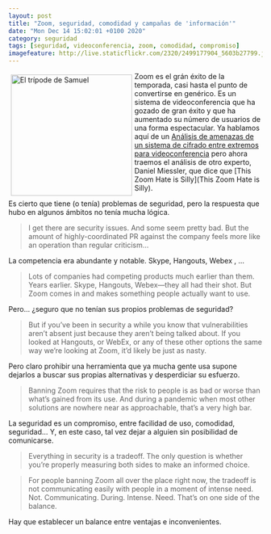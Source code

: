 ```yaml
--- 
layout: post
title: "Zoom, seguridad, comodidad y campañas de 'información'"
date: "Mon Dec 14 15:02:01 +0100 2020"
category: seguridad
tags: [seguridad, videoconferencia, zoom, comodidad, compromiso]
imagefeature: http://live.staticflickr.com/2320/2499177904_5603b27799.jpg
---
```


<a href="https://www.flickr.com/photos/fernand0/2499177904/in/photolist-4NQWwd-4mgL5L-ENmc8-7bq4Kr-ENnCU-ji3f-ji38-3sqY8-34p42E-49ax2M" title="El trípode de Samuel "><img src="http://live.staticflickr.com/2320/2499177904_5603b27799.jpg" alt="El trípode de Samuel " width="240" style="float:left; margin:5px"></a>
Zoom es el grán éxito de la temporada, casi hasta el punto de convertirse en genérico. Es un sistema de videoconferencia que ha gozado de gran éxito y que ha aumentado su número de usuarios de una forma espectacular. Ya hablamos aquí de un [Análisis de amenazas de un sistema de cifrado entre extremos para videoconferencia](http://fernand0.github.io/zoom-y-la-seguridad/) pero ahora traemos el análisis de otro experto, Daniel Miessler, que dice que [This Zoom Hate is Silly](This Zoom Hate is Silly). 

Es cierto que tiene (o tenía) problemas de seguridad, pero la respuesta que hubo en algunos ámbitos no tenía mucha lógica.

> I get there are security issues. And some seem pretty bad.
> But the amount of highly-coordinated PR against the company feels more like an operation than regular criticism…

La competencia era abundante y notable. Skype, Hangouts, Webex , ...

> Lots of companies had competing products much earlier than them. Years earlier. Skype, Hangouts, Webex—they all had their shot. But Zoom comes in and makes something people actually want to use. 

Pero... ¿seguro que no tenían sus propios problemas de seguridad?

> But if you’ve been in security a while you know that vulnerabilities aren’t absent just because they aren’t being talked about. If you looked at Hangouts, or WebEx, or any of these other options the same way we’re looking at Zoom, it’d likely be just as nasty.

Pero claro prohibir una herramienta que ya mucha gente usa supone dejarlos a buscar sus propias alternativas y desperdiciar su esfuerzo.

> Banning Zoom requires that the risk to people is as bad or worse than what’s gained from its use. And during a pandemic when most other solutions are nowhere near as approachable, that’s a very high bar.

La seguridad es un compromiso, entre facilidad de uso, comodidad, seguridad... Y, en este caso, tal vez dejar a alguien sin posibilidad de comunicarse.

> Everything in security is a tradeoff. The only question is whether you’re properly measuring both sides to make an informed choice.

> For people banning Zoom all over the place right now, the tradeoff is not communicating easily with people in a moment of intense need. Not. Communicating. During. Intense. Need. That’s on one side of the balance.

Hay que establecer un balance entre ventajas e inconvenientes.
